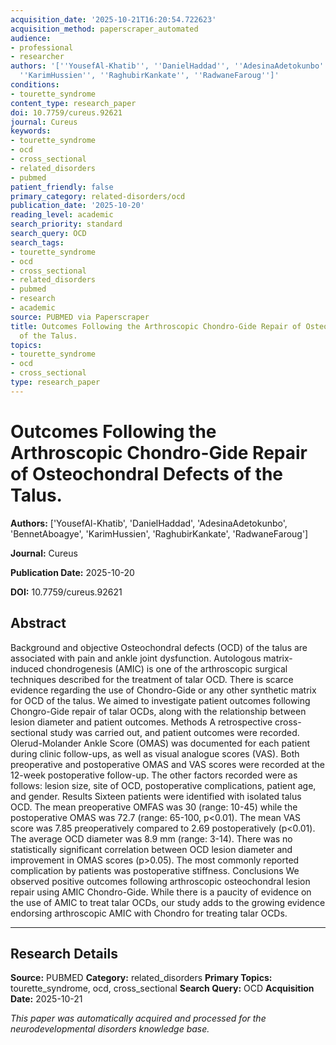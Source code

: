 ```yaml
---
acquisition_date: '2025-10-21T16:20:54.722623'
acquisition_method: paperscraper_automated
audience:
- professional
- researcher
authors: '[''YousefAl-Khatib'', ''DanielHaddad'', ''AdesinaAdetokunbo'', ''BennetAboagye'',
  ''KarimHussien'', ''RaghubirKankate'', ''RadwaneFaroug'']'
conditions:
- tourette_syndrome
content_type: research_paper
doi: 10.7759/cureus.92621
journal: Cureus
keywords:
- tourette_syndrome
- ocd
- cross_sectional
- related_disorders
- pubmed
patient_friendly: false
primary_category: related-disorders/ocd
publication_date: '2025-10-20'
reading_level: academic
search_priority: standard
search_query: OCD
search_tags:
- tourette_syndrome
- ocd
- cross_sectional
- related_disorders
- pubmed
- research
- academic
source: PUBMED via Paperscraper
title: Outcomes Following the Arthroscopic Chondro-Gide Repair of Osteochondral Defects
  of the Talus.
topics:
- tourette_syndrome
- ocd
- cross_sectional
type: research_paper
---
```


# Outcomes Following the Arthroscopic Chondro-Gide Repair of Osteochondral Defects of the Talus.

**Authors:** ['YousefAl-Khatib', 'DanielHaddad', 'AdesinaAdetokunbo', 'BennetAboagye', 'KarimHussien', 'RaghubirKankate', 'RadwaneFaroug']

**Journal:** Cureus

**Publication Date:** 2025-10-20

**DOI:** 10.7759/cureus.92621

## Abstract

Background and objective Osteochondral defects (OCD) of the talus are associated with pain and ankle joint dysfunction. Autologous matrix-induced chondrogenesis (AMIC) is one of the arthroscopic surgical techniques described for the treatment of talar OCD. There is scarce evidence regarding the use of Chondro-Gide or any other synthetic matrix for OCD of the talus. We aimed to investigate patient outcomes following Chongro-Gide repair of talar OCDs, along with the relationship between lesion diameter and patient outcomes. Methods A retrospective cross-sectional study was carried out, and patient outcomes were recorded. Olerud-Molander Ankle Score (OMAS) was documented for each patient during clinic follow-ups, as well as visual analogue scores (VAS). Both preoperative and postoperative OMAS and VAS scores were recorded at the 12-week postoperative follow-up. The other factors recorded were as follows: lesion size, site of OCD, postoperative complications, patient age, and gender. Results Sixteen patients were identified with isolated talus OCD. The mean preoperative OMFAS was 30 (range: 10-45) while the postoperative OMAS was 72.7 (range: 65-100, p<0.01). The mean VAS score was 7.85 preoperatively compared to 2.69 postoperatively (p<0.01). The average OCD diameter was 8.9 mm (range: 3-14). There was no statistically significant correlation between OCD lesion diameter and improvement in OMAS scores (p>0.05). The most commonly reported complication by patients was postoperative stiffness. Conclusions We observed positive outcomes following arthroscopic osteochondral lesion repair using AMIC Chondro-Gide. While there is a paucity of evidence on the use of AMIC to treat talar OCDs, our study adds to the growing evidence endorsing arthroscopic AMIC with Chondro for treating talar OCDs.

---

## Research Details

**Source:** PUBMED
**Category:** related_disorders
**Primary Topics:** tourette_syndrome, ocd, cross_sectional
**Search Query:** OCD
**Acquisition Date:** 2025-10-21

*This paper was automatically acquired and processed for the neurodevelopmental disorders knowledge base.*
